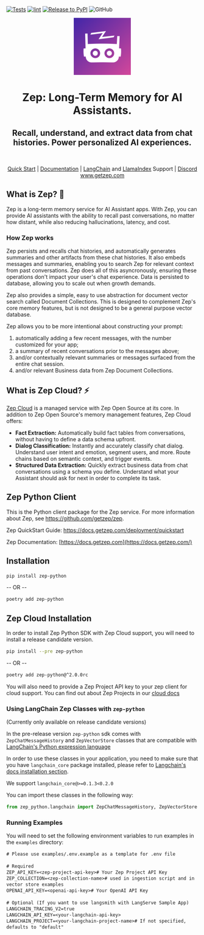 
[![Tests](https://github.com/getzep/zep-python/actions/workflows/test.yml/badge.svg)](https://github.com/getzep/zep-python/actions/workflows/test.yml) [![lint](https://github.com/getzep/zep-python/actions/workflows/lint.yml/badge.svg)](https://github.com/getzep/zep-python/actions/workflows/lint.yml) [![Release to PyPI](https://github.com/getzep/zep-python/actions/workflows/release.yml/badge.svg)](https://github.com/getzep/zep-python/actions/workflows/release.yml) ![GitHub](https://img.shields.io/github/license/getzep/zep-python?color=blue)

<p align="center">
  <a href="https://www.getzep.com/">
    <img src="https://raw.githubusercontent.com/getzep/zep/main/assets/zep-logo-icon-gradient-rgb.svg" width="150" alt="Zep Logo">
  </a>
</p>

<h1 align="center">
Zep: Long-Term Memory for ‍AI Assistants.
</h1>
<h2 align="center">Recall, understand, and extract data from chat histories. Power personalized AI experiences.</h2>
<br />

<p align="center">
<a href="https://docs.getzep.com/deployment/quickstart/">Quick Start</a> | 
<a href="https://docs.getzep.com/">Documentation</a> | 
<a href="https://docs.getzep.com/sdk/langchain/">LangChain</a> and 
<a href="https://docs.getzep.com/sdk/langchain/">LlamaIndex</a> Support | 
<a href="https://discord.gg/W8Kw6bsgXQ">Discord</a><br />
<a href="https://www.getzep.com">www.getzep.com</a>
</p>

## What is Zep? 💬 
Zep is a long-term memory service for AI Assistant apps. With Zep, you can provide AI assistants with the ability to recall past conversations, no matter how distant, while also reducing hallucinations, latency, and cost. 

### How Zep works

Zep persists and recalls chat histories, and automatically generates summaries and other artifacts from these chat histories. It also embeds messages and summaries, enabling you to search Zep for relevant context from past conversations. Zep does all of this asyncronously, ensuring these operations don't impact your user's chat experience. Data is persisted to database, allowing you to scale out when growth demands. 

Zep also provides a simple, easy to use abstraction for document vector search called Document Collections. This is designed to complement Zep's core memory features, but is not designed to be a general purpose vector database.

Zep allows you to be more intentional about constructing your prompt: 
1. automatically adding a few recent messages, with the number customized for your app;
2. a summary of recent conversations prior to the messages above;
3. and/or contextually relevant summaries or messages surfaced from the entire chat session.
4. and/or relevant Business data from Zep Document Collections.

## What is Zep Cloud? ⚡️ 

[Zep Cloud](https://www.getzep.com/) is a managed service with Zep Open Source at its core. In addition to Zep Open Source's memory management features, Zep Cloud offers:
- **Fact Extraction:** Automatically build fact tables from conversations, without having to define a data schema upfront.
- **Dialog Classification:** Instantly and accurately classify chat dialog. Understand user intent and emotion, segment users, and more. Route chains based on semantic context, and trigger events. 
- **Structured Data Extraction:** Quickly extract business data from chat conversations using a schema you define. Understand what your Assistant should ask for next in order to complete its task.


## Zep Python Client

This is the Python client package for the Zep service. For more information about Zep, see https://github.com/getzep/zep.

Zep QuickStart Guide: https://docs.getzep.com/deployment/quickstart

Zep Documentation: [https://docs.getzep.com](https://docs.getzep.com/)

## Installation

```bash
pip install zep-python
```

-- OR --

```bash
poetry add zep-python
```

## Zep Cloud Installation
In order to install Zep Python SDK with Zep Cloud support, you will need to install
a release candidate version.

```bash
pip install --pre zep-python
```

-- OR --

```bash
poetry add zep-python@^2.0.0rc
```

You will also need to provide a Zep Project API key to your zep client for cloud support.
You can find out about Zep Projects in our [cloud docs](https://help.getzep.com/projects.html)

### Using LangChain Zep Classes with `zep-python`

(Currently only available on release candidate versions)

In the pre-release version `zep-python` sdk comes with `ZepChatMessageHistory` and `ZepVectorStore`
classes that are compatible with [LangChain's Python expression language](https://python.langchain.com/docs/expression_language/)

In order to use these classes in your application, you need to make sure that you have
`langchain_core` package installed, please refer to [Langchain's docs installation section](https://python.langchain.com/docs/get_started/installation#langchain-core).

We support `langchain_core@>=0.1.3<0.2.0`

You can import these classes in the following way:

```python
from zep_python.langchain import ZepChatMessageHistory, ZepVectorStore
```

### Running Examples
You will need to set the following environment variables to run examples in the `examples` directory:

```dotenv
# Please use examples/.env.example as a template for .env file

# Required
ZEP_API_KEY=<zep-project-api-key># Your Zep Project API Key
ZEP_COLLECTION=<zep-collection-name># used in ingestion script and in vector store examples
OPENAI_API_KEY=<openai-api-key># Your OpenAI API Key

# Optional (If you want to use langsmith with LangServe Sample App)
LANGCHAIN_TRACING_V2=true
LANGCHAIN_API_KEY=<your-langchain-api-key>
LANGCHAIN_PROJECT=<your-langchain-project-name># If not specified, defaults to "default"
```



